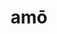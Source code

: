 ---
title: amō
meaning: to love or like
ch: four
pos: verb
secondppstem: am
infend: āre
conjugation: first
mt: yes
mt1thru4: yes
---